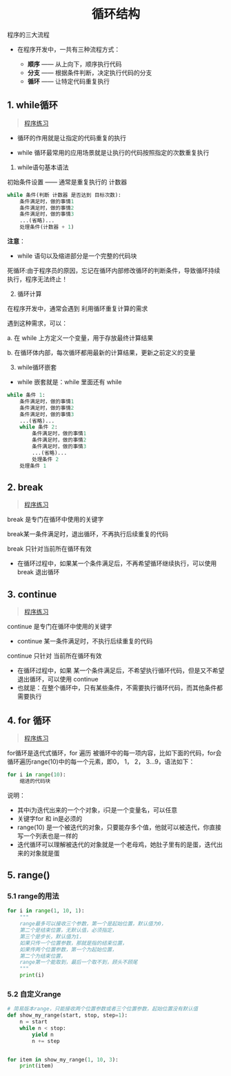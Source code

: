 <div align='center' >

# 循环结构

</div>

程序的三大流程

- 在程序开发中，一共有三种流程方式：

  - **顺序** —— 从上向下，顺序执行代码
  - **分支** —— 根据条件判断，决定执行代码的分支
  - **循环** —— 让特定代码重复执行                  

## 1. while循环

> [程序练习](https://github.com/Nicolas-gaofeng/Salute_Python/blob/main/code/basic/Loop_structure/Loop_structure_while.py)

- 循环的作用就是让指定的代码重复的执行

- while 循环最常用的应用场景就是让执行的代码按照指定的次数重复执行


1. while语句基本语法

初始条件设置 —— 通常是重复执行的 计数器

```python
while 条件(判断 计数器 是否达到 目标次数):
	条件满足时，做的事情1
  	条件满足时，做的事情2
  	条件满足时，做的事情3
  	...(省略)...
    处理条件(计数器 + 1)
```

**注意**：

- while 语句以及缩进部分是一个完整的代码块

死循环:由于程序员的原因，忘记在循环内部修改循环的判断条件，导致循环持续执行，程序无法终止！

2. 循环计算

在程序开发中，通常会遇到 利用循环重复计算的需求

遇到这种需求，可以：

a. 在 while 上方定义一个变量，用于存放最终计算结果

b. 在循环体内部，每次循环都用最新的计算结果，更新之前定义的变量

3. while循环嵌套

- while 嵌套就是：while 里面还有 while

```python
while 条件 1:
	条件满足时，做的事情1
	条件满足时，做的事情2
	条件满足时，做的事情3
	...(省略)...
	while 条件 2:
		条件满足时，做的事情1
		条件满足时，做的事情2
		条件满足时，做的事情3
		...(省略)...
		处理条件 2
	处理条件 1
```

## 2. break

> [程序练习](https://github.com/Nicolas-gaofeng/Salute_Python/blob/main/code/basic/Loop_structure/Loop_structure_break.py)

break 是专门在循环中使用的关键字

break某一条件满足时，退出循环，不再执行后续重复的代码

break 只针对当前所在循环有效

- 在循环过程中，如果某一个条件满足后，不再希望循环继续执行，可以使用 break 退出循环

## 3. continue

> [程序练习](https://github.com/Nicolas-gaofeng/Salute_Python/blob/main/code/basic/Loop_structure/Loop_structure_continue.py)

continue 是专门在循环中使用的关键字

- continue 某一条件满足时，不执行后续重复的代码

continue 只针对 当前所在循环有效

- 在循环过程中，如果 某一个条件满足后，不希望执行循环代码，但是又不希望退出循环，可以使用 continue
- 也就是：在整个循环中，只有某些条件，不需要执行循环代码，而其他条件都需要执行

## 4. for 循环

> [程序练习](https://github.com/Nicolas-gaofeng/Salute_Python/blob/main/code/basic/Loop_structure/Loop_structure_for.py)

for循环是迭代式循环，for 遍历 被循环中的每一项内容，比如下面的代码，for会循环遍历range(10)中的每一个元素，即0， 1， 2， 3...9，语法如下：

```python
for i in range(10):
    缩进的代码块
```

说明：

- 其中i为迭代出来的一个个对象，i只是一个变量名，可以任意
- 关键字for 和 in是必须的
- range(10) 是一个被迭代的对象，只要能存多个值，他就可以被迭代，你直接写一个列表也是一样的
- 迭代循环可以理解被迭代的对象就是一个老母鸡，她肚子里有的是蛋，迭代出来的对象就是蛋

## 5. range()

### 5.1 range的用法

```python
for i in range(1, 10, 1):
    """
    range最多可以接收三个参数，第一个是起始位置，默认值为0，
    第二个是结束位置，无默认值，必须指定，
    第三个是步长，默认值为1，
    如果只传一个位置参数，那就是指的结束位置，
    如果传两个位置参数，第一个为起始位置，
    第二个为结束位置，
    range第一个能取到，最后一个取不到，顾头不顾尾
    """
    print(i)
```

### 5.2 自定义range

```python
# 简易版本range，只能接收两个位置参数或者三个位置参数，起始位置没有默认值
def show_my_range(start, stop, step=1):
    n = start
    while n < stop:
        yield n
        n += step


for item in show_my_range(1, 10, 3):
    print(item)
```